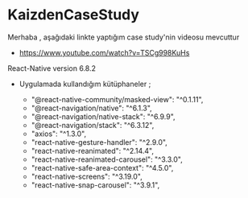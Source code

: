 # KaizdenCaseStudy
Merhaba , aşağıdaki linkte yaptığım case study'nin videosu mevcuttur
- https://www.youtube.com/watch?v=TSCg998KuHs

React-Native version 6.8.2
- Uygulamada kullandığım kütüphaneler ;

   - "@react-native-community/masked-view": "^0.1.11",
   - "@react-navigation/native": "^6.1.3",
   - "@react-navigation/native-stack": "^6.9.9",
   - "@react-navigation/stack": "^6.3.12",
   - "axios": "^1.3.0",
   - "react-native-gesture-handler": "^2.9.0",
   - "react-native-reanimated": "^2.14.4",
   - "react-native-reanimated-carousel": "^3.3.0",
   - "react-native-safe-area-context": "^4.5.0",
   - "react-native-screens": "^3.19.0",
   - "react-native-snap-carousel": "^3.9.1",

